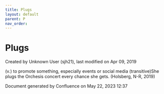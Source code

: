 ```yaml
---
title: Plugs
layout: default
parent: P
nav_order:
---
```


# Plugs

Created by  Unknown User (sjh21), last modified on Apr 09, 2019

(v.) to promote something, especially events or social media (transitive)She plugs the Orchesis concert every chance she gets. (Holsberg, N-R, 2019)

Document generated by Confluence on May 22, 2023 12:37


